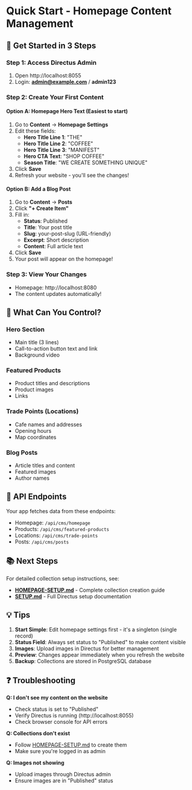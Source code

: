 # Quick Start - Homepage Content Management

## 🚀 Get Started in 3 Steps

### Step 1: Access Directus Admin
1. Open http://localhost:8055
2. Login: **admin@example.com** / **admin123**

### Step 2: Create Your First Content

#### Option A: Homepage Hero Text (Easiest to start)
1. Go to **Content** → **Homepage Settings**
2. Edit these fields:
   - **Hero Title Line 1**: "THE"
   - **Hero Title Line 2**: "COFFEE" 
   - **Hero Title Line 3**: "MANIFEST"
   - **Hero CTA Text**: "SHOP COFFEE"
   - **Season Title**: "WE CREATE SOMETHING UNIQUE"
3. Click **Save**
4. Refresh your website - you'll see the changes!

#### Option B: Add a Blog Post
1. Go to **Content** → **Posts**
2. Click **"+ Create Item"**
3. Fill in:
   - **Status**: Published
   - **Title**: Your post title
   - **Slug**: your-post-slug (URL-friendly)
   - **Excerpt**: Short description
   - **Content**: Full article text
4. Click **Save**
5. Your post will appear on the homepage!

### Step 3: View Your Changes
- Homepage: http://localhost:8080
- The content updates automatically!

## 📝 What Can You Control?

### Hero Section
- Main title (3 lines)
- Call-to-action button text and link
- Background video

### Featured Products
- Product titles and descriptions
- Product images
- Links

### Trade Points (Locations)
- Cafe names and addresses
- Opening hours
- Map coordinates

### Blog Posts
- Article titles and content
- Featured images
- Author names

## 🎯 API Endpoints

Your app fetches data from these endpoints:
- Homepage: `/api/cms/homepage`
- Products: `/api/cms/featured-products`
- Locations: `/api/cms/trade-points`
- Posts: `/api/cms/posts`

## 📚 Next Steps

For detailed collection setup instructions, see:
- **[HOMEPAGE-SETUP.md](./HOMEPAGE-SETUP.md)** - Complete collection creation guide
- **[SETUP.md](./SETUP.md)** - Full Directus setup documentation

## 💡 Tips

1. **Start Simple**: Edit homepage settings first - it's a singleton (single record)
2. **Status Field**: Always set status to "Published" to make content visible
3. **Images**: Upload images in Directus for better management
4. **Preview**: Changes appear immediately when you refresh the website
5. **Backup**: Collections are stored in PostgreSQL database

## ❓ Troubleshooting

**Q: I don't see my content on the website**
- Check status is set to "Published"
- Verify Directus is running (http://localhost:8055)
- Check browser console for API errors

**Q: Collections don't exist**
- Follow [HOMEPAGE-SETUP.md](./HOMEPAGE-SETUP.md) to create them
- Make sure you're logged in as admin

**Q: Images not showing**
- Upload images through Directus admin
- Ensure images are in "Published" status




